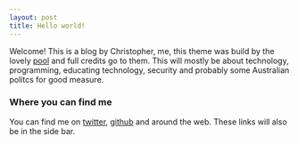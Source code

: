 ```yaml
---
layout: post
title: Hello world!
---
```


Welcome! This is a blog by Christopher, me, this theme was build by the lovely [pool](https://github.com/poole/hyde) and full credits go to them. This will mostly be about technology, programming, educating technology, security and probably some Australian politcs for good measure.

### Where you can find me
You can find me on [twitter](twitter.com/crr0004), [github](github.com/crr0004) and around the web.
These links will also be in the side bar.
